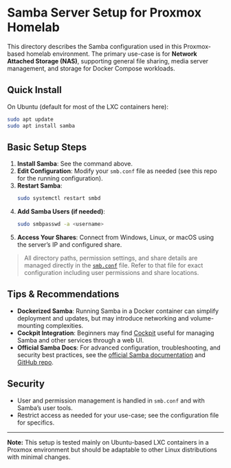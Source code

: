 # Samba Server Setup for Proxmox Homelab

This directory describes the Samba configuration used in this Proxmox-based homelab environment. The primary use-case is for **Network Attached Storage (NAS)**, supporting general file sharing, media server management, and storage for Docker Compose workloads.

## Quick Install

On Ubuntu (default for most of the LXC containers here):

```bash
sudo apt update
sudo apt install samba
```

## Basic Setup Steps

1. **Install Samba**: See the command above.
2. **Edit Configuration**: Modify your `smb.conf` file as needed (see this repo for the running configuration).
3. **Restart Samba**:
    ```bash
    sudo systemctl restart smbd
    ```
4. **Add Samba Users (if needed)**:
    ```bash
    sudo smbpasswd -a <username>
    ```
5. **Access Your Shares**: Connect from Windows, Linux, or macOS using the server’s IP and configured share.

> All directory paths, permission settings, and share details are managed directly in the [`smb.conf`](./smb.conf) file. Refer to that file for exact configuration including user permissions and share locations.

## Tips & Recommendations

- **Dockerized Samba**: Running Samba in a Docker container can simplify deployment and updates, but may introduce networking and volume-mounting complexities.
- **Cockpit Integration**: Beginners may find [Cockpit](https://cockpit-project.org/) useful for managing Samba and other services through a web UI.
- **Official Samba Docs**: For advanced configuration, troubleshooting, and security best practices, see the [official Samba documentation](https://www.samba.org/samba/docs/) and [GitHub repo](https://github.com/samba-team/samba).

## Security

- User and permission management is handled in `smb.conf` and with Samba’s user tools.
- Restrict access as needed for your use-case; see the configuration file for specifics.

---

**Note:** This setup is tested mainly on Ubuntu-based LXC containers in a Proxmox environment but should be adaptable to other Linux distributions with minimal changes.

